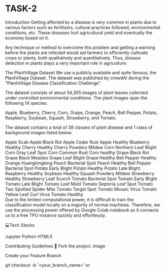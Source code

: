 # TASK-2
Introduction
Getting affected by a disease is very common in plants due to various factors such as fertilizers, cultural practices followed, environmental conditions, etc. These diseases hurt agricultural yield and eventually the economy based on it. 

Any technique or method to overcome this problem and getting a warning before the plants are infected would aid farmers to efficiently cultivate crops or plants, both qualitatively and quantitatively. Thus, disease detection in plants plays a very important role in agriculture.

The PlantVillage Dataset
We use a publicly available and quite famous, the PlantVillage Dataset. The dataset was published by crowdAI during the "PlantVillage Disease Classification Challenge". 

The dataset consists of about 54,305 images of plant leaves collected under controlled environmental conditions. The plant images span the following 14 species:

Apple, Blueberry, Cherry, Corn, Grape, Orange, Peach, Bell Pepper, Potato, Raspberry, Soybean, Squash, Strawberry, and Tomato.

The dataset contains a total of 38 classes of plant disease and 1 class of background images listed below:

Apple Scab	Apple Black Rot	Apple Cedar Rust	Apple Healthy
Blueberry Healthy	Cherry Healthy	Cherry Powdery Mildew	Corn Northern Leaf Blight
Corn Gray Leaf Spot	Corn Common Rust	Corn healthy	Grape Black Rot
Grape Black Measles	Grape Leaf Blight	Grape Healthy	Bell Pepper Healthy
Orange Huanglongbing	Peach Bacterial Spot	Peach Healthy	Bell Pepper Bacterial Spot
Potato Early Blight	Potato Healthy	Potato Late Blight	Raspberry Healthy
Soybean Healthy	Squash Powdery Mildew	Strawberry Healthy	Strawberry Leaf Scorch
Tomato Bacterial Spot	Tomato Early Blight	Tomato Late Blight	Tomato Leaf Mold
Tomato Septoria Leaf Spot	Tomato Two Spotted Spider Mite	Tomato Target Spot	Tomato Mosaic Virus
Tomato Yellow Leaf Curl Virus	Tomato Healthy		
Due to the limited computational power, it is difficult to train the classification model locally on a majority of normal machines. Therefore, we use the processing power offered by Google Colab notebook as it connects us to a free TPU instance quickly and effortlessly.

💻Tech Stacks

Jupyter Python HTML5


Contributing Guidelines 👷
Fork the project. image

Create your Feature Branch

git checkout -b '<your_branch_name>'
or
